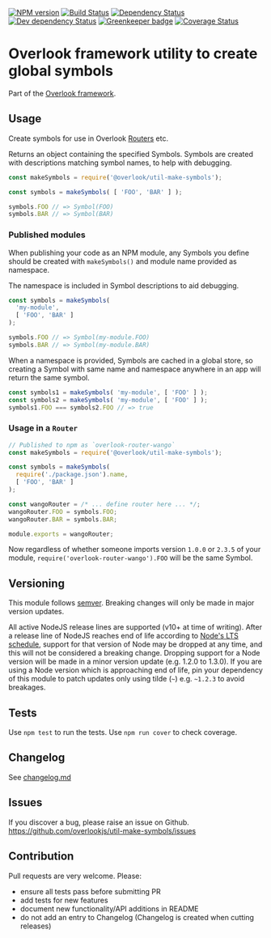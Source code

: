 [![NPM version](https://img.shields.io/npm/v/@overlook/util-make-symbols.svg)](https://www.npmjs.com/package/@overlook/util-make-symbols)
[![Build Status](https://img.shields.io/travis/overlookjs/util-make-symbols/master.svg)](http://travis-ci.org/overlookjs/util-make-symbols)
[![Dependency Status](https://img.shields.io/david/overlookjs/util-make-symbols.svg)](https://david-dm.org/overlookjs/util-make-symbols)
[![Dev dependency Status](https://img.shields.io/david/dev/overlookjs/util-make-symbols.svg)](https://david-dm.org/overlookjs/util-make-symbols)
[![Greenkeeper badge](https://badges.greenkeeper.io/overlookjs/util-make-symbols.svg)](https://greenkeeper.io/)
[![Coverage Status](https://img.shields.io/coveralls/overlookjs/util-make-symbols/master.svg)](https://coveralls.io/r/overlookjs/util-make-symbols)

# Overlook framework utility to create global symbols

Part of the [Overlook framework](https://overlookjs.github.io/).

## Usage

Create symbols for use in Overlook [Routers](https://www.npmjs.com/package/@overlook/router) etc.

Returns an object containing the specified Symbols. Symbols are created with descriptions matching symbol names, to help with debugging.

```js
const makeSymbols = require('@overlook/util-make-symbols');

const symbols = makeSymbols( [ 'FOO', 'BAR' ] );

symbols.FOO // => Symbol(FOO)
symbols.BAR // => Symbol(BAR)
```

### Published modules

When publishing your code as an NPM module, any Symbols you define should be created with `makeSymbols()` and module name provided as namespace.

The namespace is included in Symbol descriptions to aid debugging.

```js
const symbols = makeSymbols(
  'my-module',
  [ 'FOO', 'BAR' ]
);

symbols.FOO // => Symbol(my-module.FOO)
symbols.BAR // => Symbol(my-module.BAR)
```

When a namespace is provided, Symbols are cached in a global store, so creating a Symbol with same name and namespace anywhere in an app will return the same symbol.

```js
const symbols1 = makeSymbols( 'my-module', [ 'FOO' ] );
const symbols2 = makeSymbols( 'my-module', [ 'FOO' ] );
symbols1.FOO === symbols2.FOO // => true
```

### Usage in a `Router`

```js
// Published to npm as `overlook-router-wango`
const makeSymbols = require('@overlook/util-make-symbols');

const symbols = makeSymbols(
  require('./package.json').name,
  [ 'FOO', 'BAR' ]
);

const wangoRouter = /* ... define router here ... */;
wangoRouter.FOO = symbols.FOO;
wangoRouter.BAR = symbols.BAR;

module.exports = wangoRouter;
```

Now regardless of whether someone imports version `1.0.0` or `2.3.5` of your module, `require('overlook-router-wango').FOO` will be the same Symbol.

## Versioning

This module follows [semver](https://semver.org/). Breaking changes will only be made in major version updates.

All active NodeJS release lines are supported (v10+ at time of writing). After a release line of NodeJS reaches end of life according to [Node's LTS schedule](https://nodejs.org/en/about/releases/), support for that version of Node may be dropped at any time, and this will not be considered a breaking change. Dropping support for a Node version will be made in a minor version update (e.g. 1.2.0 to 1.3.0). If you are using a Node version which is approaching end of life, pin your dependency of this module to patch updates only using tilde (`~`) e.g. `~1.2.3` to avoid breakages.

## Tests

Use `npm test` to run the tests. Use `npm run cover` to check coverage.

## Changelog

See [changelog.md](https://github.com/overlookjs/util-make-symbols/blob/master/changelog.md)

## Issues

If you discover a bug, please raise an issue on Github. https://github.com/overlookjs/util-make-symbols/issues

## Contribution

Pull requests are very welcome. Please:

* ensure all tests pass before submitting PR
* add tests for new features
* document new functionality/API additions in README
* do not add an entry to Changelog (Changelog is created when cutting releases)
